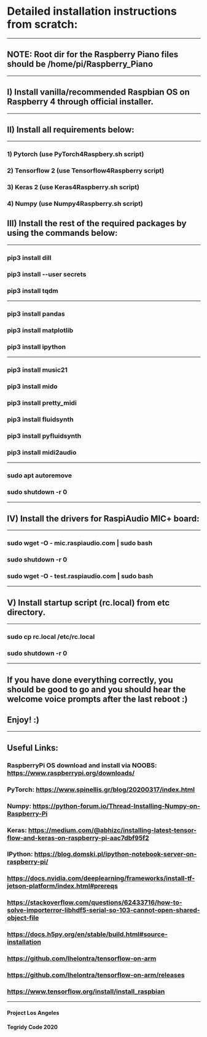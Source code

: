 # Detailed installation instructions from scratch:

***

## NOTE: Root dir for the Raspberry Piano files should be /home/pi/Raspberry_Piano

***

## I) Install vanilla/recommended Raspbian OS on Raspberry 4 through official installer.
***
## II) Install all requirements below:
***
### 1) Pytorch (use PyTorch4Raspbery.sh script)

### 2) Tensorflow 2 (use Tensorflow4Raspberry script)

### 3) Keras 2 (use Keras4Raspberry.sh script)

### 4) Numpy (use Numpy4Raspberry.sh script)

## III) Install the rest of the required packages by using the commands below:
***
### pip3 install dill
### pip3 install --user secrets
### pip3 install tqdm

***

### pip3 install pandas
### pip3 install matplotlib
### pip3 install ipython

***

### pip3 install music21
### pip3 install mido
### pip3 install pretty_midi
### pip3 install fluidsynth
### pip3 install pyfluidsynth
### pip3 install midi2audio

***

### sudo apt autoremove
### sudo shutdown -r 0

***

## IV) Install the drivers for RaspiAudio MIC+ board:
***
### sudo wget -O - mic.raspiaudio.com | sudo bash
### sudo shutdown -r 0
### sudo wget -O - test.raspiaudio.com | sudo bash

***
## V) Install startup script (rc.local) from etc directory.
***

### sudo cp rc.local /etc/rc.local
### sudo shutdown -r 0

***
## If you have done everything correctly, you should be good to go and you should hear the welcome voice prompts after the last reboot :)

## Enjoy! :)

***
## Useful Links:

### RaspberryPi OS download and install via NOOBS: https://www.raspberrypi.org/downloads/
### PyTorch: https://www.spinellis.gr/blog/20200317/index.html
### Numpy: https://python-forum.io/Thread-Installing-Numpy-on-Raspberry-Pi
### Keras: https://medium.com/@abhizc/installing-latest-tensor-flow-and-keras-on-raspberry-pi-aac7dbf95f2
### IPython: https://blog.domski.pl/ipython-notebook-server-on-raspberry-pi/

### https://docs.nvidia.com/deeplearning/frameworks/install-tf-jetson-platform/index.html#prereqs
### https://stackoverflow.com/questions/62433716/how-to-solve-importerror-libhdf5-serial-so-103-cannot-open-shared-object-file
### https://docs.h5py.org/en/stable/build.html#source-installation
### https://github.com/lhelontra/tensorflow-on-arm
### https://github.com/lhelontra/tensorflow-on-arm/releases
### https://www.tensorflow.org/install/install_raspbian
***

#### Project Los Angeles
#### Tegridy Code 2020
